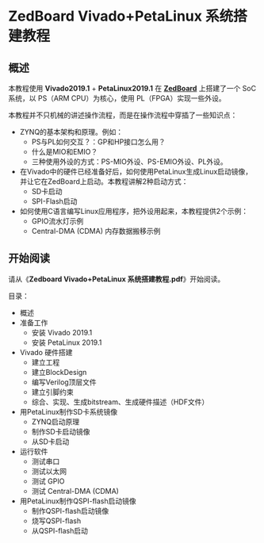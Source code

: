 
ZedBoard Vivado+PetaLinux 系统搭建教程
===========================


## 概述

本教程使用 **Vivado2019.1** + **PetaLinux2019.1** 在 **[ZedBoard](http://zedboard.org/product/zedboard)** 上搭建了一个 SoC 系统，以 PS（ARM CPU）为核心，使用 PL（FPGA）实现一些外设。

本教程并不只机械的讲述操作流程，而是在操作流程中穿插了一些知识点：

+ ZYNQ的基本架构和原理。例如：
    + PS与PL如何交互？：GP和HP接口怎么用？
    + 什么是MIO和EMIO？
    + 三种使用外设的方式：PS-MIO外设、PS-EMIO外设、PL外设。
+ 在Vivado中的硬件已经准备好后，如何使用PetaLinux生成Linux启动镜像，并让它在ZedBoard上启动。本教程讲解2种启动方式：
    + SD卡启动
    + SPI-Flash启动
+ 如何使用C语言编写Linux应用程序，把外设用起来，本教程提供2个示例：
    + GPIO流水灯示例
    + Central-DMA (CDMA) 内存数据搬移示例

## 开始阅读

请从《**Zedboard Vivado+PetaLinux 系统搭建教程.pdf**》开始阅读。

目录：

+ 概述
+ 准备工作
    + 安装 Vivado 2019.1
    + 安装 PetaLinux 2019.1
+ Vivado 硬件搭建
    + 建立工程
    + 建立BlockDesign
    + 编写Verilog顶层文件
    + 建立引脚约束
    + 综合、实现、生成bitstream、生成硬件描述（HDF文件）
+ 用PetaLinux制作SD卡系统镜像
    + ZYNQ启动原理
    + 制作SD卡启动镜像
    + 从SD卡启动
+ 运行软件
    + 测试串口
    + 测试以太网
    + 测试 GPIO
    + 测试 Central-DMA (CDMA) 
+ 用PetaLinux制作QSPI-flash启动镜像
    + 制作QSPI-flash启动镜像
    + 烧写QSPI-flash
    + 从QSPI-flash启动
